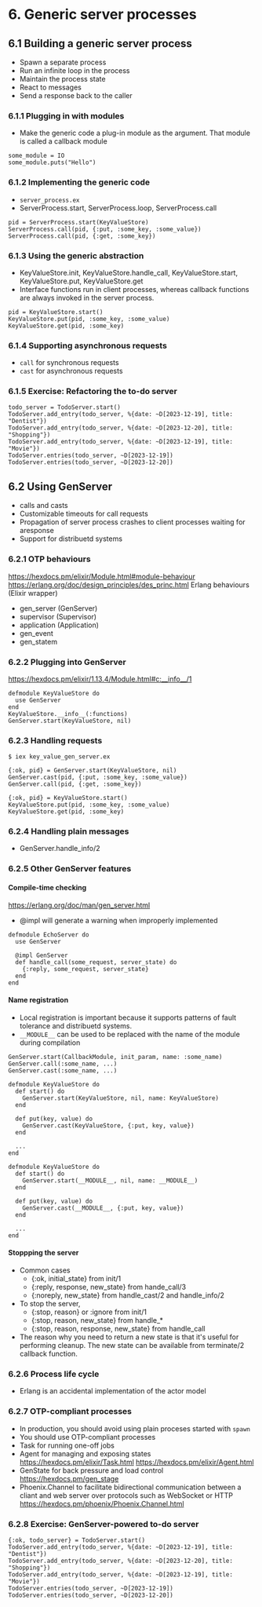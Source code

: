 # 6. Generic server processes
## 6.1 Building a generic server process
- Spawn a separate process
- Run an infinite loop in the process
- Maintain the process state
- React to messages
- Send a response back to the caller
### 6.1.1 Plugging in with modules
- Make the generic code a plug-in module as the argument. That module is called a callback module
```
some_module = IO
some_module.puts("Hello")
```
### 6.1.2 Implementing the generic code
- `server_process.ex`
- ServerProcess.start, ServerProcess.loop, ServerProcess.call
```
pid = ServerProcess.start(KeyValueStore)
ServerProcess.call(pid, {:put, :some_key, :some_value})
ServerProcess.call(pid, {:get, :some_key})
```
### 6.1.3 Using the generic abstraction
- KeyValueStore.init, KeyValueStore.handle_call, KeyValueStore.start, KeyValueStore.put, KeyValueStore.get
- Interface functions run in client processes, whereas callback functions are always invoked in the server process.
```
pid = KeyValueStore.start()
KeyValueStore.put(pid, :some_key, :some_value)
KeyValueStore.get(pid, :some_key)
```
### 6.1.4 Supporting asynchronous requests
- `call` for synchronous requests
- `cast` for asynchronous requests
### 6.1.5 Exercise: Refactoring the to-do server
```
todo_server = TodoServer.start()
TodoServer.add_entry(todo_server, %{date: ~D[2023-12-19], title: "Dentist"})
TodoServer.add_entry(todo_server, %{date: ~D[2023-12-20], title: "Shopping"})
TodoServer.add_entry(todo_server, %{date: ~D[2023-12-19], title: "Movie"})
TodoServer.entries(todo_server, ~D[2023-12-19])
TodoServer.entries(todo_server, ~D[2023-12-20])
```
## 6.2 Using GenServer
- calls and casts
- Customizable timeouts for call requests
- Propagation of server process crashes to client processes waiting for aresponse
- Support for distribuetd systems
### 6.2.1 OTP behaviours
https://hexdocs.pm/elixir/Module.html#module-behaviour
https://erlang.org/doc/design_principles/des_princ.html
Erlang behaviours (Elixir wrapper)
- gen_server (GenServer)
- supervisor (Supervisor)
- application (Application)
- gen_event
- gen_statem
### 6.2.2 Plugging into GenServer
https://hexdocs.pm/elixir/1.13.4/Module.html#c:__info__/1
```
defmodule KeyValueStore do
  use GenServer
end
KeyValueStore.__info__(:functions)
GenServer.start(KeyValueStore, nil)
```
### 6.2.3 Handling requests
```
$ iex key_value_gen_server.ex

{:ok, pid} = GenServer.start(KeyValueStore, nil)
GenServer.cast(pid, {:put, :some_key, :some_value})
GenServer.call(pid, {:get, :some_key})

{:ok, pid} = KeyValueStore.start()
KeyValueStore.put(pid, :some_key, :some_value)
KeyValueStore.get(pid, :some_key)
```
### 6.2.4 Handling plain messages
- GenServer.handle_info/2
### 6.2.5 Other GenServer features
#### Compile-time checking
https://erlang.org/doc/man/gen_server.html
- @impl will generate a warning when improperly implemented
```
defmodule EchoServer do
  use GenServer

  @impl GenServer
  def handle_call(some_request, server_state) do
    {:reply, some_request, server_state}
  end
end
```
#### Name registration
- Local registration is important because it supports patterns of fault tolerance and distribuetd systems.
- `__MODULE__` can be used to be replaced with the name of the module during compilation
```
GenServer.start(CallbackModule, init_param, name: :some_name)
GenServer.call(:some_name, ...)
GenServer.cast(:some_name, ...)

defmodule KeyValueStore do
  def start() do
    GenServer.start(KeyValueStore, nil, name: KeyValueStore)
  end

  def put(key, value) do
    GenServer.cast(KeyValueStore, {:put, key, value})
  end
  
  ...
end

defmodule KeyValueStore do
  def start() do
    GenServer.start(__MODULE__, nil, name: __MODULE__)
  end

  def put(key, value) do
    GenServer.cast(__MODULE__, {:put, key, value})
  end
  
  ...
end
```
#### Stoppping the server
- Common cases
    - {:ok, initial_state}                 from init/1
    - {:reply, response, new_state}        from hande_call/3
    - {:noreply, new_state}                from handle_cast/2 and handle_info/2
- To stop the server, 
    - {:stop, reason} or :ignore           from init/1
    - {:stop, reason, new_state}           from handle_*
    - {:stop, reason, response, new_state} from handle_call
- The reason why you need to return a new state is that it's useful for performing cleanup. The new state can be available from terminate/2 callback function.
### 6.2.6 Process life cycle
- Erlang is an accidental implementation of the actor model
### 6.2.7 OTP-compliant processes
- In production, you should avoid using plain proceses started with `spawn`
- You should use OTP-compliant processes
- Task for running one-off jobs
- Agent for managing and exposing states
https://hexdocs.pm/elixir/Task.html
https://hexdocs.pm/elixir/Agent.html
- GenState for back pressure and load control
https://hexdocs.pm/gen_stage
- Phoenix.Channel to facilitate bidirectional communication between a cliant and web server over protocols such as WebSocket or HTTP
https://hexdocs.pm/phoenix/Phoenix.Channel.html
### 6.2.8 Exercise: GenServer-powered to-do server
```
{:ok, todo_server} = TodoServer.start()
TodoServer.add_entry(todo_server, %{date: ~D[2023-12-19], title: "Dentist"})
TodoServer.add_entry(todo_server, %{date: ~D[2023-12-20], title: "Shopping"})
TodoServer.add_entry(todo_server, %{date: ~D[2023-12-19], title: "Movie"})
TodoServer.entries(todo_server, ~D[2023-12-19])
TodoServer.entries(todo_server, ~D[2023-12-20])
```
